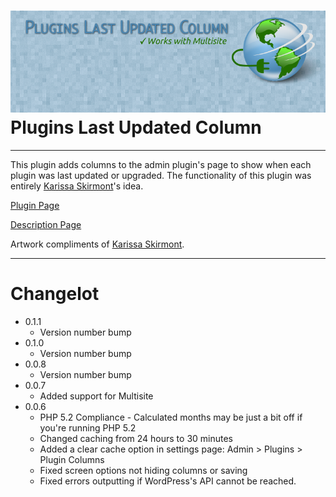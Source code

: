 ![GitHub Logo](/assets/banner-772x250.png)
Plugins Last Updated Column
=
---
This plugin adds columns to the admin plugin's page to show when each plugin was last updated or upgraded.
The functionality of this plugin was entirely [Karissa Skirmont](http://kissaskreations.com/ "Kissa's Kreations")'s idea.

[Plugin Page](https://wordpress.org/plugins/plugins-last-updated-column/#developers "Plugins Last Updated Column")

[Description Page](https://stevenkohlmeyer.com/plugins-last-updated-column/ "Plugins Last Updated Column")

Artwork compliments of [Karissa Skirmont](http://kissaskreations.com/ "Kissa's Kreations").

---

Changelot
=
* 0.1.1
  * Version number bump
* 0.1.0
  * Version number bump
* 0.0.8
  * Version number bump
* 0.0.7
  * Added support for Multisite
* 0.0.6
  * PHP 5.2 Compliance - Calculated months may be just a bit off if you're running PHP 5.2
  * Changed caching from 24 hours to 30 minutes
  * Added a clear cache option in settings page: Admin > Plugins > Plugin Columns
  * Fixed screen options not hiding columns or saving
  * Fixed errors outputting if WordPress's API cannot be reached.
